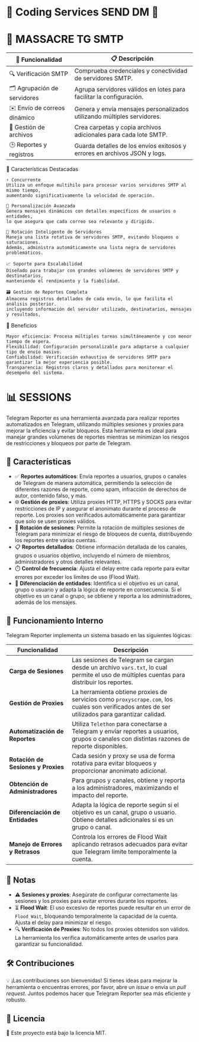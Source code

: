 # 🎫 Coding Services SEND DM 🎫

# 📧 MASSACRE TG SMTP

| 🚩 Funcionalidad                     | 📋 Descripción                                                                 |
|-------------------------------------|-------------------------------------------------------------------------------|
| 🔍 Verificación SMTP                | Comprueba credenciales y conectividad de servidores SMTP.                     |
| 🗂️ Agrupación de servidores         | Agrupa servidores válidos en lotes para facilitar la configuración.           |
| ✉️ Envío de correos dinámico         | Genera y envía mensajes personalizados utilizando múltiples servidores.       |
| 📂 Gestión de archivos              | Crea carpetas y copia archivos adicionales para cada lote SMTP.               |
| 🕒 Reportes y registros              | Guarda detalles de los envíos exitosos y errores en archivos JSON y logs.     |

🌟 Características Destacadas

    ⚡ Concurrente
    Utiliza un enfoque multihilo para procesar varios servidores SMTP al mismo tiempo,
    aumentando significativamente la velocidad de operación. 

    🧩 Personalización Avanzada
    Genera mensajes dinámicos con detalles específicos de usuarios o entidades, 
    lo que asegura que cada correo sea relevante y dirigido. 

    🔄 Rotación Inteligente de Servidores
    Maneja una lista rotativa de servidores SMTP, evitando bloqueos o saturaciones. 
    Además, administra automáticamente una lista negra de servidores problemáticos. 

    📈 Soporte para Escalabilidad
    Diseñado para trabajar con grandes volúmenes de servidores SMTP y destinatarios, 
    manteniendo el rendimiento y la fiabilidad. 

    🗃️ Gestión de Reportes Completa
    Almacena registros detallados de cada envío, lo que facilita el análisis posterior. 
    incluyendo información del servidor utilizado, destinatarios, mensajes y resultados, 

🚀 Beneficios

    Mayor eficiencia: Procesa múltiples tareas simultáneamente y con menor tiempo de espera.
    Flexibilidad: Configuración personalizable para adaptarse a cualquier tipo de envío masivo.
    Confiabilidad: Verificación exhaustiva de servidores SMTP para garantizar la mejor experiencia posible.
    Transparencia: Registros claros y detallados para monitorear el desempeño del sistema.

# 📊 SESSIONS

Telegram Reporter es una herramienta avanzada para realizar reportes automatizados en Telegram, utilizando múltiples sesiones y proxies para mejorar la eficiencia y evitar bloqueos. Esta herramienta es ideal para manejar grandes volúmenes de reportes mientras se minimizan los riesgos de restricciones y bloqueos por parte de Telegram.

## 🚀 Características

- ✅ **Reportes automáticos**: Envía reportes a usuarios, grupos o canales de Telegram de manera automática, permitiendo la selección de diferentes razones de reporte, como spam, infracción de derechos de autor, contenido falso, y más.
- 🌐 **Gestión de proxies**: Utiliza proxies HTTP, HTTPS y SOCKS para evitar restricciones de IP y asegurar el anonimato durante el proceso de reporte. Los proxies son verificados automáticamente para garantizar que solo se usen proxies válidos.
- 🔄 **Rotación de sesiones**: Permite la rotación de múltiples sesiones de Telegram para minimizar el riesgo de bloqueos de cuenta, distribuyendo los reportes entre varias cuentas.
- 📋 **Reportes detallados**: Obtiene información detallada de los canales, grupos o usuarios objetivo, incluyendo el número de miembros, administradores y otros detalles relevantes.
- ⏱️ **Control de frecuencia**: Ajusta el delay entre cada reporte para evitar errores por exceder los límites de uso (Flood Wait).
- 👥 **Diferenciación de entidades**: Identifica si el objetivo es un canal, grupo o usuario y adapta la lógica de reporte en consecuencia. Si el objetivo es un canal o grupo, se obtiene y reporta a los administradores, además de los mensajes.

## 🔧 Funcionamiento Interno

Telegram Reporter implementa un sistema basado en las siguientes lógicas:

| Funcionalidad               | Descripción                                                                                                                                       |
|-----------------------------|---------------------------------------------------------------------------------------------------------------------------------------------------|
| **Carga de Sesiones**       | Las sesiones de Telegram se cargan desde un archivo `vars.txt`, lo cual permite el uso de múltiples cuentas para distribuir los reportes.         |
| **Gestión de Proxies**      | La herramienta obtiene proxies de servicios como `proxyscrape.com`, los cuales son verificados antes de ser utilizados para garantizar calidad.   |
| **Automatización de Reportes** | Utiliza `Telethon` para conectarse a Telegram y enviar reportes a usuarios, grupos o canales con distintas razones de reporte disponibles.       |
| **Rotación de Sesiones y Proxies** | Cada sesión y proxy se usa de forma rotativa para evitar bloqueos y proporcionar anonimato adicional.                                      |
| **Obtención de Administradores**  | Para grupos y canales, obtiene y reporta a los administradores, maximizando el impacto del reporte.                                            |
| **Diferenciación de Entidades**   | Adapta la lógica de reporte según si el objetivo es un canal, grupo o usuario. Obtiene detalles adicionales si es un grupo o canal.          |
| **Manejo de Errores y Retrasos**  | Controla los errores de Flood Wait aplicando retrasos adecuados para evitar que Telegram limite temporalmente la cuenta.                     |

## 📝 Notas

- ⚠️ **Sesiones y proxies**: Asegúrate de configurar correctamente las sesiones y los proxies para evitar errores durante los reportes.
- ⏳ **Flood Wait**: El uso excesivo de reportes puede resultar en un error de `Flood Wait`, bloqueando temporalmente la capacidad de la cuenta. Ajusta el delay para minimizar el riesgo.
- 🔍 **Verificación de Proxies**: No todos los proxies obtenidos son válidos. La herramienta los verifica automáticamente antes de usarlos para garantizar su funcionalidad.


## 🛠️ Contribuciones

💡 ¡Las contribuciones son bienvenidas! Si tienes ideas para mejorar la herramienta o encuentras errores, por favor, abre un *issue* o envía un *pull request*. Juntos podemos hacer que Telegram Reporter sea más eficiente y robusto.

## 📄 Licencia

📝 Este proyecto está bajo la licencia MIT.
